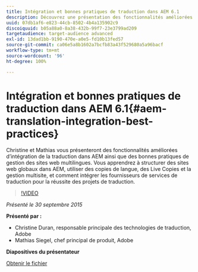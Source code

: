 ```yaml
---
title: Intégration et bonnes pratiques de traduction dans AEM 6.1
description: Découvrez une présentation des fonctionnalités améliorées d’intégration de la traduction dans AEM. Découvrez les bonnes pratiques de gestion des sites web multilingues.
uuid: 07db1af6-e823-44cb-8502-4b4a135902c9
discoiquuid: b05a88a0-8a38-432b-99f7-23e3799ad209
targetaudience: target-audience advanced
exl-id: 13dad1bb-9190-470e-a0e5-fd10b13fed57
source-git-commit: ca06e5a8b1602a7bcfb83a43f529680a5a96bacf
workflow-type: tm+mt
source-wordcount: '96'
ht-degree: 100%

---
```


# Intégration et bonnes pratiques de traduction dans AEM 6.1{#aem-translation-integration-best-practices}

Christine et Mathias vous présenteront des fonctionnalités améliorées d’intégration de la traduction dans AEM ainsi que des bonnes pratiques de gestion des sites web multilingues. Vous apprendrez à structurer des sites web globaux dans AEM, utiliser des copies de langue, des Live Copies et la gestion multisite, et comment intégrer les fournisseurs de services de traduction pour la réussite des projets de traduction.

>[!VIDEO](https://video.tv.adobe.com/v/19371/?quality=9)

*Présenté le 30 septembre 2015*

**Présenté par :**

* Christine Duran, responsable principale des technologies de traduction, Adobe
* Mathias Siegel, chef principal de produit, Adobe

**Diapositives du présentateur**

[Obtenir le fichier](assets/09302015-aem-gems-translation-integration-and-best-practices.pdf)

<!--
[Get back to the Overview](https://helpx.adobe.com/experience-manager/kt/eseminars/gems/aem-index.html)
-->
